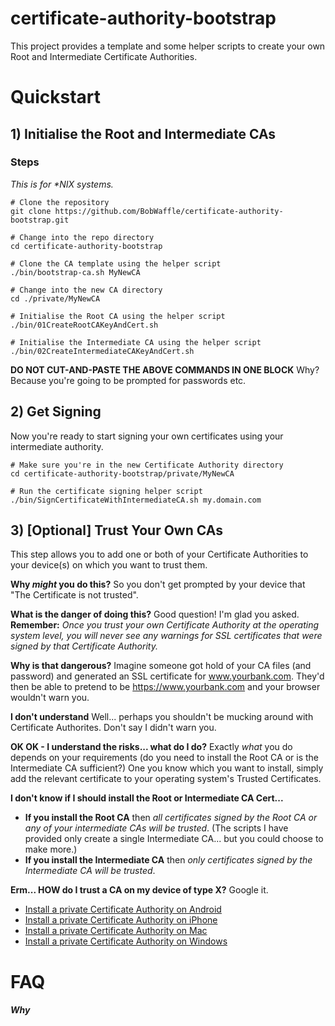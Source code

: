 # certificate-authority-bootstrap

This project provides a template and some helper scripts to create your own Root and Intermediate Certificate Authorities.

# Quickstart

## 1) Initialise the Root and Intermediate CAs

### Steps
_This is for *NIX systems._
 
 ```
 # Clone the repository
 git clone https://github.com/BobWaffle/certificate-authority-bootstrap.git
 
 # Change into the repo directory
 cd certificate-authority-bootstrap
 
 # Clone the CA template using the helper script
 ./bin/bootstrap-ca.sh MyNewCA
 
 # Change into the new CA directory
 cd ./private/MyNewCA
 
 # Initialise the Root CA using the helper script
 ./bin/01CreateRootCAKeyAndCert.sh
 
 # Initialise the Intermediate CA using the helper script
 ./bin/02CreateIntermediateCAKeyAndCert.sh
 ```

**DO NOT CUT-AND-PASTE THE ABOVE COMMANDS IN ONE BLOCK**  Why?  Because you're going to be prompted for passwords etc.


## 2) Get Signing

Now you're ready to start signing your own certificates using your intermediate authority.

```
# Make sure you're in the new Certificate Authority directory
cd certificate-authority-bootstrap/private/MyNewCA

# Run the certificate signing helper script
./bin/SignCertificateWithIntermediateCA.sh my.domain.com
```

## 3) [Optional] Trust Your Own CAs

This step allows you to add one or both of your Certificate Authorities to your device(s) on which you want to trust them.

**Why _might_ you do this?**  So you don't get prompted by your device that "The Certificate is not trusted".

**What is the danger of doing this?**  Good question!  I'm glad you asked.  **Remember:**  _Once you trust your own Certificate Authority at the operating system level, you will never see any warnings for SSL certificates that were signed by that Certificate Authority._

**Why is that dangerous?**  Imagine someone got hold of your CA files (and password) and generated an SSL certificate for www.yourbank.com.  They'd then be able to pretend to be https://www.yourbank.com and your browser wouldn't warn you.

**I don't understand** Well... perhaps you shouldn't be mucking around with Certificate Authorites.  Don't say I didn't warn you.

**OK OK - I understand the risks... what do I do?**  Exactly _what_ you do depends on your requirements (do you need to install the Root CA or is the Intermediate CA sufficient?)  One you know which you want to install, simply add the relevant certificate to your operating system's Trusted Certificates.

**I don't know if I should install the Root or Intermediate CA Cert...**
* **If you install the Root CA** then _all certificates signed by the Root CA or any of your intermediate CAs will be trusted_.  (The scripts I have provided only create a single Intermediate CA... but you could choose to make more.)
* **If you install the Intermediate CA** then _only certificates signed by the Intermediate CA will be trusted_.

**Erm... HOW do I trust a CA on my device of type X?**  Google it.
* [Install a private Certificate Authority on Android](https://www.google.co.uk/?q=install%20root%20certificate%20on%20Android)
* [Install a private Certificate Authority on iPhone](https://www.google.co.uk/?q=install%20root%20certificate%20on%20iPhone)
* [Install a private Certificate Authority on Mac](https://www.google.co.uk/?q=install%20root%20certificate%20on%20Mac)
* [Install a private Certificate Authority on Windows](https://www.google.co.uk/?q=install%20root%20certificate%20on%20Windows)

# FAQ
##### Why 